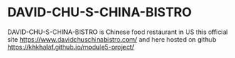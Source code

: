 # DAVID-CHU-S-CHINA-BISTRO
DAVID-CHU-S-CHINA-BISTRO is Chinese food restaurant in US this official site https://www.davidchuschinabistro.com/
and here hosted on github https://khkhalaf.github.io/module5-project/
